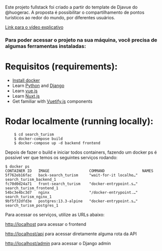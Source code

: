 Este projeto fullstack foi criado a partir do template de Djavue do @huogerac. 
A proposta é possibilitar o compartilhamento de pontos turísticos ao redor do mundo, por diferentes usuários.


[Link para o vídeo explicativo](https://youtu.be/IH5UgG_9DII)


### Para poder acessar o projeto na sua máquina, você precisa de algumas ferramentas instaladas:   
# Requisitos (requirements):
- [Install docker](https://docs.docker.com/install/)
- Learn [Python](https://docs.python.org/3/tutorial/) and [Django](https://docs.djangoproject.com/en/2.0/intro/tutorial01/)
- Learn [vue.js](vuejs.org)
- Learn [Nuxt.js](https://nuxtjs.org/)
- Get familiar with [Vuetify.js](vuetifyjs.com/) components

# Rodar localmente (running locally):
```
    $ cd search_turism
    $ docker-compose build
    $ docker-compose up -d backend frontend
```
Depois de fazer o build e iniciar todos containers, fazendo um docker ps é possível ver que temos os seguintes serviços rodando:

```
$ docker ps
CONTAINER ID   IMAGE                  COMMAND                 NAMES
5f762eb16fac   back-search_turism     "wait-for-it localho…"   search_turism_backend_1
fc70d0d24a71   front-search_turism    "docker-entrypoint.s…"   search_turism_frontend_1
54bc3e4bc3d7   nginx                  "/docker-entrypoint.…"   search_turism_nginx_1
9bf5f32dfd3e   postgres:13.3-alpine   "docker-entrypoint.s…"   search_turism_postgres_1
```
Para acessar os serviços, utilize as URLs abaixo:

[http://localhost](http://localhost) para acessar o frontend

[http://localhost/api](http://localhost/api) para acessar diretamente alguma rota da API

[http://localhost/admin](http://localhost/admin) para acessar o Django admin
